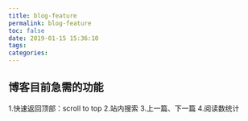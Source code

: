 ```yaml
---
title: blog-feature
permalink: blog-feature
toc: false
date: 2019-01-15 15:36:10
tags:
categories:
---
```

## 博客目前急需的功能
1.快速返回顶部：scroll to top
2.站内搜索
3.上一篇、下一篇
4.阅读数统计

